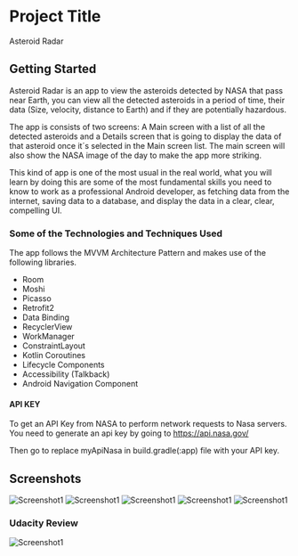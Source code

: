 # Project Title

Asteroid Radar

## Getting Started

Asteroid Radar is an app to view the asteroids detected by NASA that pass near Earth, you can view all the detected asteroids in a period of time, their data (Size, velocity, distance to Earth) and if they are potentially hazardous.

The app is consists of two screens: A Main screen with a list of all the detected asteroids and a Details screen that is going to display the data of that asteroid once it´s selected in the Main screen list. The main screen will also show the NASA image of the day to make the app more striking.

This kind of app is one of the most usual in the real world, what you will learn by doing this are some of the most fundamental skills you need to know to work as a professional Android developer, as fetching data from the internet, saving data to a database, and display the data in a clear, clear, compelling UI.

### Some of the Technologies and Techniques Used
The app follows the MVVM Architecture Pattern and makes use of the following libraries.

- Room
- Moshi
- Picasso
- Retrofit2
- Data Binding
- RecyclerView
- WorkManager
- ConstraintLayout
- Kotlin Coroutines
- Lifecycle Components
- Accessibility (Talkback)
- Android Navigation Component

#### API KEY
To get an API Key from NASA to perform network requests to Nasa servers. You need to generate an api key by going to https://api.nasa.gov/

Then go to replace myApiNasa in build.gradle(:app) file with your API key.

## Screenshots

 ![Screenshot1](screenshots/asteroid-radar-screenshot-1.jpg)
 ![Screenshot1](screenshots/asteroid-radar-screenshot-2.jpg)
 ![Screenshot1](screenshots/asteroid-radar-screenshot-3.jpg)
 ![Screenshot1](screenshots/asteroid-radar-screenshot-4.jpg)
 ![Screenshot1](screenshots/asteroid-radar-screenshot-5.jpg)

### Udacity Review
 ![Screenshot1](screenshots/asteroid-radar-udacity-review.png)
